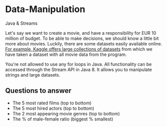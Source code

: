 # Data-Manipulation
Java &amp; Streams


Let's say we want to create a movie, and have a responsibility for EUR 10 million of budget. To be able to make decisions, we should know a little bit more about movies. 
Luckily, there are some datasets easily available online. [For example, Kaggle offers large collections of datasets](https://www.kaggle.com/datasets) from which we have taken a dataset with all movie data from the program. 

You're not allowed to use any for loops in Java. All functionality can be accessed through the Stream API in Java 8. It allows you to manipulate strings and large datasets. 


## Questions to answer
* The 5 most rated films (top to bottom)
* The 5 most hired actors (top to bottom)
* The 2 most appearing movie genres (top to bottom)
* The % of male-female ratio (biggest % smallest)
